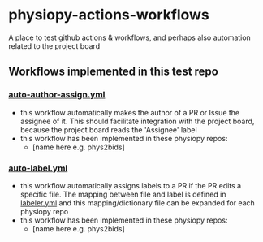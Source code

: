 # physiopy-actions-workflows
A place to test github actions & workflows, and perhaps also automation related to the project board 

## Workflows implemented in this test repo

### [auto-author-assign.yml](.github/workflows/auto-author-assign.yml) 
- this workflow automatically makes the author of a PR or Issue the assignee of it. This should facilitate integration with the project board, because the project board reads the 'Assignee' label
- this workflow has been implemented in these physiopy repos:
   - [name here e.g. phys2bids]

### [auto-label.yml](.github/workflows/auto-label.yml) 
- this workflow automatically assigns labels to a PR if the PR edits a specific file. The mapping between file and label is defined in [labeler.yml](.github/labeler.yml) and this mapping/dictionary file can be expanded for each physiopy repo 
- this workflow has been implemented in these physiopy repos:
   - [name here e.g. phys2bids]
